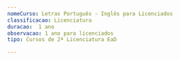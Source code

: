```yaml
---
nomeCurso: Letras Português - Inglês para Licenciados 
classificacao: Licenciatura 
duracao:  1 ano 
observacao: 1 ano para licenciados
tipo: Cursos de 2ª Licenciatura EaD 

---
```


